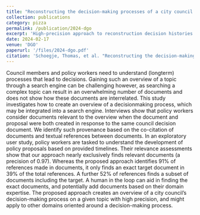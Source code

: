 ```yaml
---
title: "Reconstructing the decision-making processes of a city council based on references between documents"
collection: publications
category: pizza
permalink: /publication/2024-dgo
excerpt: 'High-precision approach to reconstruction decision histories of city council decisions, based on references made in metadata and the text of documents.'
date: 2024-02-17
venue: 'DGO'
paperurl: '/files/2024-dgo.pdf'
citation: 'Schoegje, Thomas, et al. "Reconstructing the decision-making processes of a city council based on references between documents." Proceedings of the 25th Annual International Conference on Digital Government Research. 2024.'
---
```


Council members and policy workers need to understand (longterm) processes that lead to decisions. Gaining such an overview
of a topic through a search engine can be challenging however,
as searching a complex topic can result in an overwhelming number of documents and does not show how these documents are
interrelated.
This study investigates how to create an overview of a decisionmaking process, which may be integrated into a search engine.
Interviews show that policy workers consider documents relevant
to the overview when the document and proposal were both created
in response to the same council decision document. We identify
such provenance based on the co-citation of documents and textual
references between documents. In an exploratory user study, policy
workers are tasked to understand the development of policy proposals based on provided timelines. Their relevance assessments show
that our approach nearly exclusively finds relevant documents (a
precision of 0.97).
Whereas the proposed approach identifies 91% of references
made in documents, it only finds an exact target document in 39%
of the total references. A further 52% of references finds a subset of
documents including the target. A human in the loop can aid in finding the exact documents, and potentially add documents based on
their domain expertise. The proposed approach creates an overview
of a city council’s decision-making process on a given topic with
high precision, and might apply to other domains oriented around
a decision-making process.
